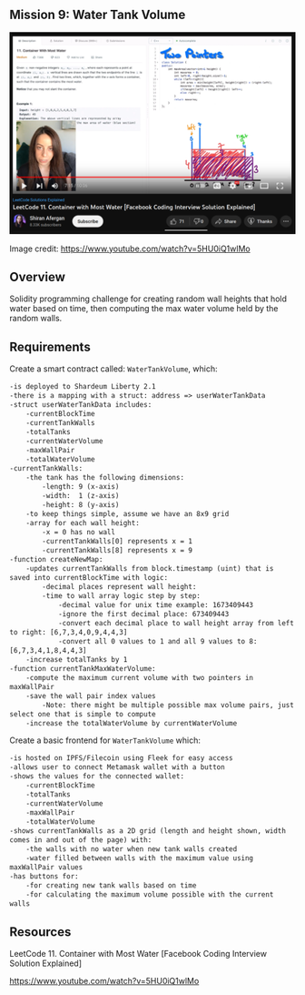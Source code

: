 ## Mission 9: Water Tank Volume

<img src="images/waterflowPointers.png" alt="waterflowPointers"/>

Image credit: https://www.youtube.com/watch?v=5HU0iQ1wlMo

## Overview

Solidity programming challenge for
creating random wall heights that hold water based on time, then computing the max water volume held by the random walls.

## Requirements

Create a smart contract called: ```WaterTankVolume```, which:

    -is deployed to Shardeum Liberty 2.1
    -there is a mapping with a struct: address => userWaterTankData
    -struct userWaterTankData includes:
        -currentBlockTime
        -currentTankWalls
        -totalTanks
        -currentWaterVolume
        -maxWallPair
        -totalWaterVolume
    -currentTankWalls:
        -the tank has the following dimensions:
            -length: 9 (x-axis)
            -width:  1 (z-axis)
            -height: 8 (y-axis)
        -to keep things simple, assume we have an 8x9 grid
        -array for each wall height:
            -x = 0 has no wall 
            -currentTankWalls[0] represents x = 1 
            -currentTankWalls[8] represents x = 9
    -function createNewMap:
        -updates currentTankWalls from block.timestamp (uint) that is saved into currentBlockTime with logic:
            -decimal places represent wall height:
            -time to wall array logic step by step:
                -decimal value for unix time example: 1673409443
                -ignore the first decimal place: 673409443
                -convert each decimal place to wall height array from left to right: [6,7,3,4,0,9,4,4,3]
                -convert all 0 values to 1 and all 9 values to 8: [6,7,3,4,1,8,4,4,3]
        -increase totalTanks by 1
    -function currentTankMaxWaterVolume:
        -compute the maximum current volume with two pointers in maxWallPair
        -save the wall pair index values
            -Note: there might be multiple possible max volume pairs, just select one that is simple to compute
        -increase the totalWaterVolume by currentWaterVolume

Create a basic frontend for ```WaterTankVolume``` which:

    -is hosted on IPFS/Filecoin using Fleek for easy access
    -allows user to connect Metamask wallet with a button
    -shows the values for the connected wallet: 
        -currentBlockTime
        -totalTanks
        -currentWaterVolume
        -maxWallPair
        -totalWaterVolume
    -shows currentTankWalls as a 2D grid (length and height shown, width comes in and out of the page) with:
        -the walls with no water when new tank walls created
        -water filled between walls with the maximum value using maxWallPair values
    -has buttons for:
        -for creating new tank walls based on time
        -for calculating the maximum volume possible with the current walls

## Resources

LeetCode 11. Container with Most Water [Facebook Coding Interview Solution Explained] 

https://www.youtube.com/watch?v=5HU0iQ1wlMo